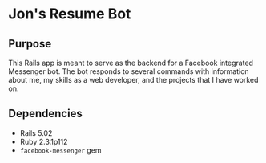 # Jon's Resume Bot

## Purpose
This Rails app is meant to serve as the backend for a Facebook integrated Messenger bot. The bot responds to several commands with information about me, my skills as a web developer, and the projects that I have worked on.

## Dependencies
* Rails 5.02
* Ruby 2.3.1p112
* `facebook-messenger` gem


